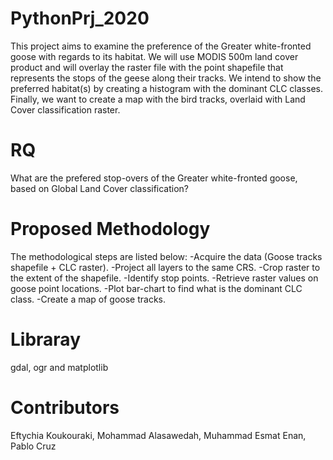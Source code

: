 # PythonPrj_2020
This project aims to examine the preference of the Greater white-fronted goose with regards to its habitat. We will use MODIS  500m land cover product and will overlay the raster file with the point shapefile that represents the stops of the geese along their tracks. We intend to show the preferred habitat(s) by creating a histogram with the dominant CLC classes. Finally, we want to create a map with the bird tracks, overlaid with Land Cover classification raster.

# RQ
What are the prefered stop-overs of the Greater white-fronted goose, based on Global Land Cover classification?

# Proposed Methodology
The methodological steps are listed below:
  -Acquire the data (Goose tracks shapefile + CLC raster).
  -Project all layers to the same CRS.
  -Crop raster to the extent of the shapefile.
  -Identify stop points.
  -Retrieve raster values on goose point locations.
  -Plot bar-chart to find what is the dominant CLC class.
  -Create a map of goose tracks.


# Libraray 
gdal, ogr and matplotlib

# Contributors
Eftychia Koukouraki, Mohammad Alasawedah, Muhammad Esmat Enan, Pablo Cruz

